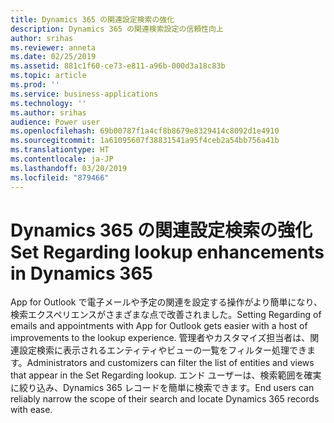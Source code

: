 ```yaml
---
title: Dynamics 365 の関連設定検索の強化
description: Dynamics 365 の関連検索設定の信頼性向上
author: srihas
ms.reviewer: anneta
ms.date: 02/25/2019
ms.assetid: 881c1f60-ce73-e811-a96b-000d3a18c83b
ms.topic: article
ms.prod: ''
ms.service: business-applications
ms.technology: ''
ms.author: srihas
audience: Power user
ms.openlocfilehash: 69b00787f1a4cf8b8679e8329414c8092d1e4910
ms.sourcegitcommit: 1a61095607f38831541a95f4ceb2a54bb756a41b
ms.translationtype: HT
ms.contentlocale: ja-JP
ms.lasthandoff: 03/20/2019
ms.locfileid: "879466"
---
```

# <a name="set-regarding-lookup-enhancements-in-dynamics-365"></a><span data-ttu-id="3ddb2-103">Dynamics 365 の関連設定検索の強化</span><span class="sxs-lookup"><span data-stu-id="3ddb2-103">Set Regarding lookup enhancements in Dynamics 365</span></span>




<span data-ttu-id="3ddb2-104">App for Outlook で電子メールや予定の関連を設定する操作がより簡単になり、検索エクスペリエンスがさまざまな点で改善されました。</span><span class="sxs-lookup"><span data-stu-id="3ddb2-104">Setting Regarding of emails and appointments with App for Outlook gets easier with a host of improvements to the lookup experience.</span></span> <span data-ttu-id="3ddb2-105">管理者やカスタマイズ担当者は、関連設定検索に表示されるエンティティやビューの一覧をフィルター処理できます。</span><span class="sxs-lookup"><span data-stu-id="3ddb2-105">Administrators and customizers can filter the list of entities and views that appear in the Set Regarding lookup.</span></span> <span data-ttu-id="3ddb2-106">エンド ユーザーは、検索範囲を確実に絞り込み、Dynamics 365 レコードを簡単に検索できます。</span><span class="sxs-lookup"><span data-stu-id="3ddb2-106">End users can reliably narrow the scope of their search and locate Dynamics 365 records with ease.</span></span>